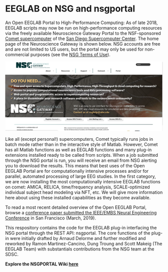 # EEGLAB on NSG and nsgportal
An Open EEGLAB Portal to High-Performance Computing: As of late 2018, EEGLAB scripts may now be run on high-performance computing resources via the freely available Neuroscience Gateway Portal to the NSF-sponsored [Comet supercomputer](https://ucsdnews.ucsd.edu/pressrelease/sdsc_to_double_comet_supercomputers_graphic_processor_count/) of the [San Diego Supercomputer Center](https://sdsc.edu/). The home page of the Neuroscience Gateway is shown below. NSG accounts are free and are not limited to US users, but the portal may only be used for non-commercial purposes (see the [NSG Terms of Use](http://www.nsgportal.org/policy.html)).
<center>
<img src="https://github.com/nucleuscub/pop_nsg_wiki/blob/master/docs/img/nsg_mainpage.jpg" alt="drawing" width="1000"/>
</center>

Like all (except personal!) supercomputers, Comet typically runs jobs in batch mode rather than in the interactive style of Matlab. However, Comet has all Matlab functions as well as EEGLAB functions and many plug-in extensions installed ready to be called from scripts. When a job submitted through the NSG portal is run, you will receive an email from NSG alerting you to download the results. This means that best uses of the Open EEGLAB Portal are for computationally intensive processes and/or for parallel, automated processing of large EEG studies. In the first category, we are now installing the most computationally intensive EEGLAB functions on comet: AMICA, RELICA, time/frequency analysis, SCALE-optimized individual subject head modeling via NFT, etc. We will give more information here about using these installed capabilities as they become available.

To read a most recent detailed overview of the Open EEGLAB Portal, browse a [conference paper submitted the IEEE/EMBS Neural Engineering Conference](https://sccn.ucsd.edu/~scott/pdf/Delorme_Open_EEGLAB_Portal_NER18.pdf) in San Francisco (March, 2019).

This respository contains the  code for the EEGLAB plug-in interfacing the NSG portal through the REST API: nsgportal. The core functions of the plug-in were initially drafted by Arnaud Delorme and further modified and reworked by Ramon Martinez-Cancino, Dung Troung and Scott Makeig (The EEGLAB Team) with substantials contributions from the NSG team at the SDSC.

**Explore the NSGPORTAL Wiki [here](https://github.com/sccn/nsgportal/wiki)**


